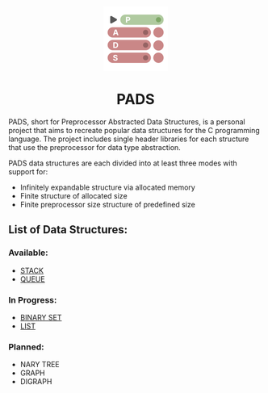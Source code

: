 <p align="center">
  <img width="128" align="center" src="/resources/logo.svg">
</p>
<h1 align="center">
  PADS
</h1>

PADS, short for Preprocessor Abstracted Data Structures, is a personal project that aims to recreate popular data structures for the C programming language. The project includes single header libraries for each structure that use the preprocessor for data type abstraction.

PADS data structures are each divided into at least three modes with support for:

- Infinitely expandable structure via allocated memory
- Finite structure of allocated size
- Finite preprocessor size structure of predefined size

## **List of Data Structures:**

### **Available:**

- [STACK](https://github.com/TheGAzed/pads/blob/main/headers/stack.h)
- [QUEUE](https://github.com/TheGAzed/pads/blob/main/headers/queue.h)

### **In Progress:**

- [BINARY SET](https://github.com/TheGAzed/pads/blob/main/headers/binary_set.h)
- [LIST](https://github.com/TheGAzed/pads/blob/main/headers/list.h)

### **Planned:**

- NARY TREE
- GRAPH
- DIGRAPH
